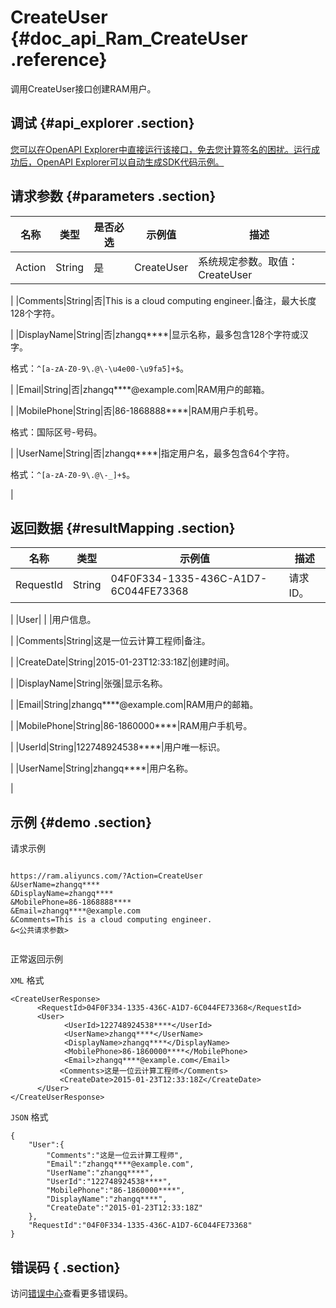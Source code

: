 # CreateUser {#doc_api_Ram_CreateUser .reference}

调用CreateUser接口创建RAM用户。

## 调试 {#api_explorer .section}

[您可以在OpenAPI Explorer中直接运行该接口，免去您计算签名的困扰。运行成功后，OpenAPI Explorer可以自动生成SDK代码示例。](https://api.aliyun.com/#product=Ram&api=CreateUser&type=RPC&version=2015-05-01)

## 请求参数 {#parameters .section}

|名称|类型|是否必选|示例值|描述|
|--|--|----|---|--|
|Action|String|是|CreateUser|系统规定参数。取值：CreateUser

 |
|Comments|String|否|This is a cloud computing engineer.|备注，最大长度128个字符。

 |
|DisplayName|String|否|zhangq\*\*\*\*|显示名称，最多包含128个字符或汉字。

 格式：`^[a-zA-Z0-9\.@\-\u4e00-\u9fa5]+$`。

 |
|Email|String|否|zhangq\*\*\*\*@example.com|RAM用户的邮箱。

 |
|MobilePhone|String|否|86-1868888\*\*\*\*|RAM用户手机号。

 格式：国际区号-号码。

 |
|UserName|String|否|zhangq\*\*\*\*|指定用户名，最多包含64个字符。

 格式：`^[a-zA-Z0-9\.@\-_]+$`。

 |

## 返回数据 {#resultMapping .section}

|名称|类型|示例值|描述|
|--|--|---|--|
|RequestId|String|04F0F334-1335-436C-A1D7-6C044FE73368|请求ID。

 |
|User| | |用户信息。

 |
|Comments|String|这是一位云计算工程师|备注。

 |
|CreateDate|String|2015-01-23T12:33:18Z|创建时间。

 |
|DisplayName|String|张强|显示名称。

 |
|Email|String|zhangq\*\*\*\*@example.com|RAM用户的邮箱。

 |
|MobilePhone|String|86-1860000\*\*\*\*|RAM用户手机号。

 |
|UserId|String|122748924538\*\*\*\*|用户唯一标识。

 |
|UserName|String|zhangq\*\*\*\*|用户名称。

 |

## 示例 {#demo .section}

请求示例

``` {#request_demo}

https://ram.aliyuncs.com/?Action=CreateUser
&UserName=zhangq****
&DisplayName=zhangq****
&MobilePhone=86-1868888****
&Email=zhangq****@example.com
&Comments=This is a cloud computing engineer.
&<公共请求参数>


```

正常返回示例

`XML` 格式

``` {#xml_return_success_demo}
<CreateUserResponse>
      <RequestId>04F0F334-1335-436C-A1D7-6C044FE73368</RequestId>
      <User>
            <UserId>122748924538****</UserId>
            <UserName>zhangq****</UserName>
            <DisplayName>zhangq****</DisplayName>
            <MobilePhone>86-1860000****</MobilePhone>
            <Email>zhangq****@example.com</Email>
           <Comments>这是一位云计算工程师</Comments>
           <CreateDate>2015-01-23T12:33:18Z</CreateDate>
      </User>
</CreateUserResponse>
```

`JSON` 格式

``` {#json_return_success_demo}
{
	"User":{
		"Comments":"这是一位云计算工程师",
		"Email":"zhangq****@example.com",
		"UserName":"zhangq****",
		"UserId":"122748924538****",
		"MobilePhone":"86-1860000****",
		"DisplayName":"zhangq****",
		"CreateDate":"2015-01-23T12:33:18Z"
	},
	"RequestId":"04F0F334-1335-436C-A1D7-6C044FE73368"
}
```

## 错误码 { .section}

访问[错误中心](https://error-center.alibabacloud.com/status/product/Ram)查看更多错误码。

